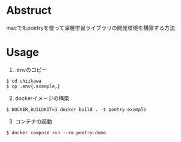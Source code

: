 # Abstruct
macでもpoetryを使って深層学習ライブラリの開発環境を構築する方法

# Usage

1. .envのコピー

```
$ cd chiikawa
$ cp .env{.example,}
```

2. dockerイメージの構築

```
$ DOCKER_BUILDKIT=1 docker build . -t poetry-example
```

3. コンテナの起動

```
$ docker compose run --rm poetry-demo
```